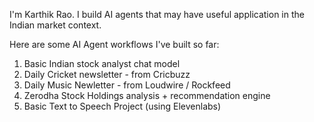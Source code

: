 I'm Karthik Rao.
I build AI agents that may have useful application in the Indian market context.

Here are some AI Agent workflows I've built so far:

1. Basic Indian stock analyst chat model
2. Daily Cricket newsletter - from Cricbuzz
3. Daily Music Newletter - from Loudwire / Rockfeed
4. Zerodha Stock Holdings analysis + recommendation engine
5. Basic Text to Speech Project (using Elevenlabs)
